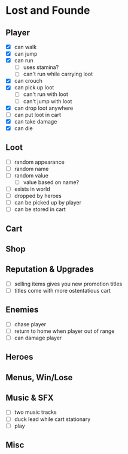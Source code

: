# Lost and Founde



## Player
- [x] can walk
- [x] can jump
- [x] can run
    - [ ] uses stamina?
    - [ ] can't run while carrying loot
- [x] can crouch
- [x] can pick up loot
    - [ ] can't run with loot
    - [ ] can't jump with loot
- [x] can drop loot anywhere
- [ ] can put loot in cart
- [x] can take damage
- [x] can die

## Loot
- [ ] random appearance
- [ ] random name
- [ ] random value
    - [ ] value based on name?
- [ ] exists in world
- [ ] dropped by heroes
- [ ] can be picked up by player
- [ ] can be stored in cart

## Cart

## Shop

## Reputation & Upgrades
- [ ] selling items gives you new promotion titles
- [ ] titles come with more ostentatious cart

## Enemies
- [ ] chase player
- [ ] return to home when player out of range
- [ ] can damage player

## Heroes

## Menus, Win/Lose

## Music & SFX
- [ ] two music tracks
- [ ] duck lead while cart stationary
- [ ] play 

## Misc
